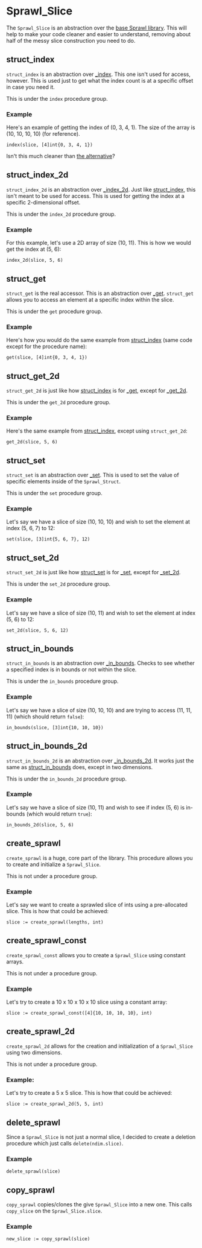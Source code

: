 # Sprawl_Slice
The `Sprawl_Slice` is an abstraction over the [base Sprawl library](../sprawl.odin).
This will help to make your code cleaner and easier to understand, removing about half of the messy slice construction you need to do.

## struct_index
`struct_index` is an abstraction over [\_index](structless.md#_index). This one isn't used for access, however. This is used just to get what the index count is at a specific offset in case you need it.

This is under the `index` procedure group.

### Example
Here's an example of getting the index of (0, 3, 4, 1). The size of the array is (10, 10, 10, 10) (for reference).

```
index(slice, [4]int{0, 3, 4, 1})
```

Isn't this much cleaner than [the alternative](structless.md#_index)?

## struct_index_2d
`struct_index_2d` is an abstraction over [\_index_2d](structless.md#_index_2d). Just like [struct_index](#struct_index), this isn't meant to be used for access. This is used for getting the index at a specific 2-dimensional offset.

This is under the `index_2d` procedure group.

### Example
For this example, let's use a 2D array of size (10, 11). This is how we would get the index at (5, 6):

```
index_2d(slice, 5, 6)
```

## struct_get
`struct_get` is the real accessor. This is an abstraction over [\_get](structless.md#_get). `struct_get` allows you to access an element at a specific index within the slice.

This is under the `get` procedure group.

### Example
Here's how you would do the same example from [struct_index](#struct_index) (same code except for the procedure name):

```
get(slice, [4]int{0, 3, 4, 1})
```

## struct_get_2d
`struct_get_2d` is just like how [struct_index](#struct_get) is for [\_get](structless.md#_get), except for [\_get\_2d](structless.md#_get_2d).

This is under the `get_2d` procedure group.

### Example
Here's the same example from [struct_index](#struct_index_2d), except using `struct_get_2d`:

```
get_2d(slice, 5, 6)
```

## struct_set
`struct_set` is an abstraction over [\_set](structless.md#_set). This is used to set the value of specific elements inside of the `Sprawl_Struct`.

This is under the `set` procedure group.

### Example
Let's say we have a slice of size (10, 10, 10) and wish to set the element at index (5, 6, 7) to 12:

```
set(slice, [3]int{5, 6, 7}, 12)
```

## struct_set_2d
`struct_set_2d` is just like how [struct_set](#struct_set) is for [\_set](structless.md#_set), except for [\_set\_2d](structless.md#_set_2d).

This is under the `set_2d` procedure group.

### Example
Let's say we have a slice of size (10, 11) and wish to set the element at index (5, 6) to 12:

```
set_2d(slice, 5, 6, 12)
```

## struct_in_bounds
`struct_in_bounds` is an abstraction over [\_in\_bounds](structless.md#_in_bounds). Checks to see whether a specified index is in bounds or not within the slice.

This is under the `in_bounds` procedure group.

### Example
Let's say we have a slice of size (10, 10, 10) and are trying to access (11, 11, 11) (which should return `false`):

```
in_bounds(slice, [3]int{10, 10, 10})
```

## struct_in_bounds_2d
`struct_in_bounds_2d` is an abstraction over [\_in\_bounds\_2d](structless.md#_in_bounds_2d). It works just the same as [struct_in_bounds](#struct_in_bounds) does, except in two dimensions.

This is under the `in_bounds_2d` procedure group.

### Example
Let's say we have a slice of size (10, 11) and wish to see if index (5, 6) is in-bounds (which would return `true`):

```
in_bounds_2d(slice, 5, 6)
```

## create_sprawl
`create_sprawl` is a huge, core part of the library. This procedure allows you to create and initialize a `Sprawl_Slice`.

This is not under a procedure group.

### Example
Let's say we want to create a sprawled slice of ints using a pre-allocated slice. This is how that could be achieved:

```
slice := create_sprawl(lengths, int)
```

## create_sprawl_const
`create_sprawl_const` allows you to create a `Sprawl_Slice` using constant arrays.

This is not under a procedure group.

### Example
Let's try to create a 10 x 10 x 10 x 10 slice using a constant array:

```
slice := create_sprawl_const([4]{10, 10, 10, 10}, int)
```

## create_sprawl_2d
`create_sprawl_2d` allows for the creation and initialization of a `Sprawl_Slice` using two dimensions.

This is not under a procedure group.

### Example:
Let's try to create a 5 x 5 slice. This is how that could be achieved:

```
slice := create_sprawl_2d(5, 5, int)
```

## delete_sprawl
Since a `Sprawl_Slice` is not just a normal slice, I decided to create a deletion procedure which just calls `delete(ndim.slice)`.

### Example
```
delete_sprawl(slice)
```

## copy_sprawl
`copy_sprawl` copies/clones the give `Sprawl_Slice` into a new one. This calls `copy_slice` on the `Sprawl_Slice.slice`.

### Example
```
new_slice := copy_sprawl(slice)
```